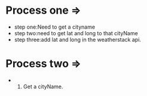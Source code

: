 # Process one =>
- step one:Need to get a cityname
- step two:need to get lat and long to that cityName
- step three:add lat and long in the weatherstack api.

# Process two =>
- 1. Get a cityName.
